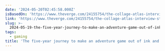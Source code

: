 ```yaml
---
date: '2024-05-20T02:45:58.000Z'
isBasedOn: 'https://www.theverge.com/24155754/the-collage-atlas-interview-steam-hand-drawn'
link: 'https://www.theverge.com/24155754/the-collage-atlas-interview-steam-hand-drawn'
slug: >-
  2024-05-19-the-five-year-journey-to-make-an-adventure-game-out-of-ink-and-paper-the
tags:
  - gaming
title: 'The five-year journey to make an adventure game out of ink and paper - The '
---
```

 
